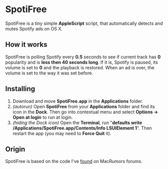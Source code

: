 # SpotiFree
SpotiFree is a tiny simple **AppleScript** script, that automatically detects and mutes Spotify ads on OS X.

## How it works
SpotiFree is polling Spotify every **0.5** seconds to see if current track has **0** popularity and is  **less then 40 seconds long**. If it is, Spotify is paused, its volume is set to **0** and the playback is restored. When an ad is over, the volume is set to the way it was set before.

## Installing
1. Download and move **SpotiFree.app** in the **Applications** folder.
2. *(autorun)* Open **SpotiFree** from your **Applications** folder and find its icon in the **Dock**. Then go into contextual menu and select **Options → Open at login** to run at login.
3. *(hiding the Dock icon)* Open the **Terminal**, run "**defaults write /Applications/SpotiFree.app/Contents/Info LSUIElement 1**". Then restart the app (you may need to **Force Quit** it).

## Origin
SpotiFree is based on the code I've [found](http://forums.macrumors.com/showthread.php?p=16033608) on MacRumors forums.